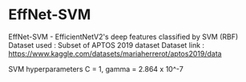 # EffNet-SVM
EffNet-SVM - EfficientNetV2's deep features classified by SVM (RBF)
Dataset used : Subset of APTOS 2019 dataset
Dataset link : https://www.kaggle.com/datasets/mariaherrerot/aptos2019/data


SVM hyperparameters C = 1, gamma = 2.864 x 10^-7
